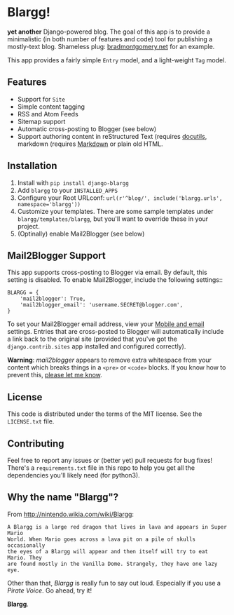Blargg!
=======

**yet another** Django-powered blog. The goal of this app is to provide a
minimalistic (in both number of features and code) tool for publishing a
mostly-text blog. Shameless plug: [bradmontgomery.net](https://bradmontgomery.net) for an example.

This app provides a fairly simple `Entry` model, and a light-weight `Tag` model.

Features
--------

* Support for `Site`
* Simple content tagging
* RSS and Atom Feeds
* Sitemap support
* Automatic cross-posting to Blogger (see below)
* Support authoring content in reStructured Text (requires
  [docutils](https://pypi.python.org/pypi/docutils), markdown (requires
  [Markdown](https://pypi.python.org/pypi/Markdown) or plain old HTML.

Installation
------------

1. Install with `pip install django-blargg`
2. Add `blargg` to your `INSTALLED_APPS`
3. Configure your Root URLconf: `url(r'^blog/', include('blargg.urls', namespace='blargg'))`
4. Customize your templates. There are some sample templates under
   `blargg/templates/blargg`, but you'll want to override these in your project.
5. (Optinally) enable Mail2Blogger (see below)


Mail2Blogger Support
--------------------

This app supports cross-posting to Blogger via email. By default, this setting
is disabled. To enable Mail2Blogger, include the following settings::

    BLARGG = {
        'mail2blogger': True,
        'mail2blogger_email': 'username.SECRET@blogger.com',
    }

To set your Mail2Blogger email address, view your
[Mobile and email](http://www.blogger.com) settings. Entries that are
cross-posted to Blogger will automatically include a link back to the original
site (provided that you've got the `django.contrib.sites` app installed and
configured correctly).

**Warning**: *mail2blogger* appears to remove extra whitespace from your content
which breaks things in a `<pre>` or `<code>` blocks. If you know how to
prevent this, [please let me know](https://github.com/bradmontgomery/django-blargg/issues/3).

License
-------

This code is distributed under the terms of the MIT license. See the `LICENSE.txt` file.


Contributing
------------

Feel free to report any issues or (better yet) pull requests for bug fixes!
There's a `requirements.txt` file in this repo to help you get all the
dependencies you'll likely need (for python3).


Why the name "Blargg"?
----------------------

From http://nintendo.wikia.com/wiki/Blargg:

    A Blargg is a large red dragon that lives in lava and appears in Super Mario
    World. When Mario goes across a lava pit on a pile of skulls occasionally
    the eyes of a Blargg will appear and then itself will try to eat Mario. They
    are found mostly in the Vanilla Dome. Strangely, they have one lazy eye.

Other than that, *Blargg* is really fun to say out loud. Especially if you use
a *Pirate Voice*. Go ahead, try it!

**Blargg**.

